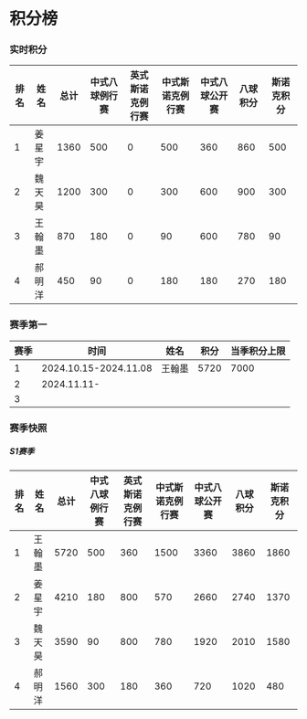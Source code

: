 # 积分榜

### 实时积分

| 排名 | 姓名   | 总计 | 中式八球例行赛 | 英式斯诺克例行赛 | 中式斯诺克例行赛 | 中式八球公开赛 | 八球积分 | 斯诺克积分 |
| ---- | ------ | ---- | -------------- | ---------------- | ---------------- | -------------- | -------- | ---------- |
| 1    | 姜星宇 | 1360 | 500            | 0              | 500            | 360        | 860  | 500     |
| 2    | 魏天昊 | 1200 | 300            | 0              | 300            | 600        | 900   | 300     |
| 3    | 王翰墨 | 870 | 180            | 0              | 90             | 600        | 780   | 90      |
| 4    | 郝明洋 | 450 | 90             | 0              | 180            | 180        | 270  | 180     |

### 赛季第一

| 赛季 | 时间                  | 姓名   | 积分 | 当季积分上限  |
| ---- | -------------------- | ------ | ---- | ------------ |
| 1    | 2024.10.15-2024.11.08 | 王翰墨 | 5720 | 7000         |
| 2    | 2024.11.11-           |      |      |              |
| 3    |                       |      |      |              |

### 赛季快照

##### S1赛季

| 排名 | 姓名   | 总计 | 中式八球例行赛 | 英式斯诺克例行赛 | 中式斯诺克例行赛 | 中式八球公开赛 | 八球积分 | 斯诺克积分 |
| ---- | ------ | ---- | -------------- | ---------------- | ---------------- | -------------- | -------- | ---------- |
| 1    | 王翰墨 | 5720 | 500            | 360              | 1500             | 3360           | 3860     | 1860       |
| 2    | 姜星宇 | 4210 | 180            | 800              | 570              | 2660           | 2740     | 1370       |
| 3    | 魏天昊 | 3590 | 90             | 800              | 780              | 1920           | 2010     | 1580       |
| 4    | 郝明洋 | 1560 | 300            | 180              | 360              | 720            | 1020     | 480        |

